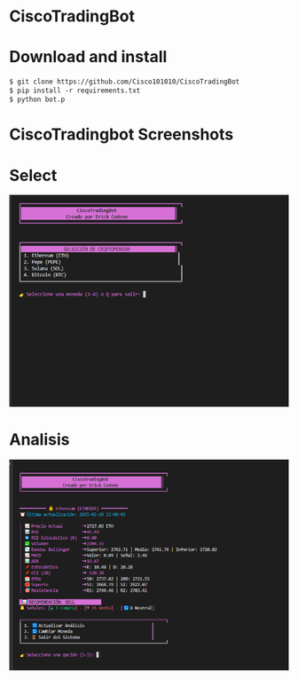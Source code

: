 # CiscoTradingBot

# Download and install
```
$ git clone https://github.com/Cisco101010/CiscoTradingBot
$ pip install -r requirements.txt
$ python bot.p
```


# CiscoTradingbot Screenshots
 
# Select
![Select](/CiscoTradingBot//screenshot/2025-02-20.png)  

# Analisis
![Analisis](/CiscoTradingBot//screenshot/2025-02-20%20(1).png) 

